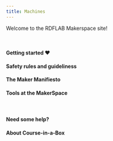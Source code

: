 ```yaml
---
title: Machines
---
```


Welcome to the RDFLAB Makerspace site!

<br> 

#### Getting started ❤️

#### Safety rules and guideliness

#### The Maker Manifiesto

#### Tools at the MakerSpace

<br> 

#### Need some help?


#### About Course-in-a-Box

